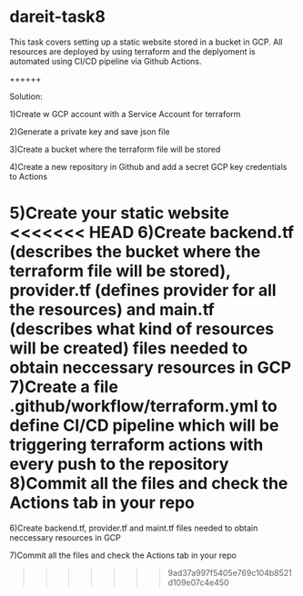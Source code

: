 # dareit-task8

This task covers setting up a static website stored in a bucket in GCP. All resources are deployed by using terraform and the deplyoment is automated using CI/CD pipeline via Github Actions.



++++++

Solution:

1)Create w GCP account with a Service Account for terraform

2)Generate a private key and save json file

3)Create a bucket where the terraform file will be stored

4)Create a new repository in Github and add a secret GCP key credentials to Actions

5)Create your static website
<<<<<<< HEAD
6)Create backend.tf (describes the bucket where the terraform file will be stored), provider.tf (defines provider for all the resources) and main.tf (describes what kind of resources will be created) files needed to obtain neccessary resources in GCP
7)Create a file .github/workflow/terraform.yml to define CI/CD pipeline which will be triggering terraform actions with every push to the repository
8)Commit all the files and check the Actions tab in your repo
=======

6)Create backend.tf, provider.tf and maint.tf files needed to obtain neccessary resources in GCP

7)Commit all the files and check the Actions tab in your repo
>>>>>>> 9ad37a997f5405e769c104b8521d109e07c4e450
